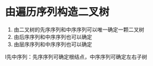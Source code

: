 


# 由遍历序列构造二叉树

1. 由二叉树的先序序列和中序序列可以唯一确定一颗二叉树
2. 由后序序列和中序序列也可以确定
3. 由层序序列和中序序列也可以确定

Ⅰ先中序列：先序序列可确定根结点，中序序列可确定左右子树
<!--stackedit_data:
eyJoaXN0b3J5IjpbLTE5MDg1Mzk4MDIsLTE4MTc5NjM4MTFdfQ
==
-->